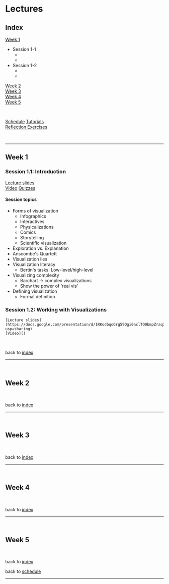 # Lectures


<a name = "index"></a>
## Index

[Week 1](#week_1)  
* Session 1-1
    * [](#1-1a)  
    * [](#1-1b)  
* Session 1-2
    * [](#1-2a)
    * [](#1-2b)

[Week 2](#week_2)  
[Week 3](#week_3)  
[Week 4](#week_4)  
[Week 5](#week_5)  
<p>&nbsp;</p>


[Schedule](index.md)
[Tutorials](tutorials.md)  
[Reflection Exercises](assessment.md#reflection_exercises)

<p>&nbsp;</p>

***

<a name = "week_1"></a>
## Week 1

<a name = "1-1a"></a>
### Session 1.1: Introduction
  [Lecture slides](https://docs.google.com/presentation/d/1SQMdG2dBko0qA_2VlOIGsUGZWugrBVHD2AhOc8nR-ds/edit?usp=sharing)  
  [Video]()
  [Quizzes]()
    
#### Session topics

* Forms of visualization 
    * Infographics
    * Interactives
    * Physicalizations
    * Comics 
    * Storytelling
    * Scientific visualization 
* Exploration vs. Explanation
* Anscombe's Quartett
* Visualization lies
* Visualization literacy
    * Bertin's tasks: Low-level/high-level 
* Visualizing complexity 
    * Barchart -> complex visualizations
    * Show the power of 'real vis'
* Defining visualization
    * Formal definition


<a name = "1-1b"></a>
### Session 1.2: Working with Visualizations
    [Lecture slides](https://docs.google.com/presentation/d/1RKodbqoGrg59Ogi0aclTO0bmpZraq3q62jTDSqyAhrI/edit?usp=sharing)
    [Video]()

<p>&nbsp;</p>

back to [index](#index)


***

<p>&nbsp;</p>


<a name = "week_2"></a>
## Week 2

<p>&nbsp;</p>

back to [index](#index)


***

<p>&nbsp;</p>


<a name = "week_3"></a>
## Week 3

<p>&nbsp;</p>

back to [index](#index)


***

<p>&nbsp;</p>


<a name = "week_4"></a>
## Week 4

<p>&nbsp;</p>

back to [index](#index)


***

<p>&nbsp;</p>


<a name = "week_5"></a>
## Week 5


<p>&nbsp;</p>

back to [index](#index)

back to [schedule](index.md)
***


